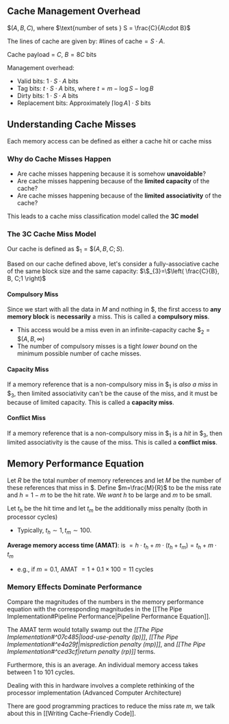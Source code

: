 ## Cache Management Overhead

$\$(A,B,C)$, where $\text{number of sets } S = \frac{C}{A\cdot B}$ 

The lines of cache are given by: $\text{\# lines of cache}=S\cdot A$.

Cache payload = $C$, $B=8C$ bits

Management overhead:
- Valid bits: $1\cdot S\cdot A\text{ bits}$
- Tag bits: $t\cdot S\cdot A\text{ bits}$, where $t=m-\log S-\log B$
- Dirty bits: $1\cdot S\cdot A\text{ bits}$
- Replacement bits: Approximately $\lceil \log A \rceil\cdot S\text{ bits}$

## Understanding Cache Misses

Each memory access can be defined as either a cache hit or cache miss

### Why do Cache Misses Happen
- Are cache misses happening because it is somehow **unavoidable**?
- Are cache misses happening because of the **limited capacity** of the cache?
- Are cache misses happening because of the **limited associativity** of the cache?

This leads to a cache miss classification model called the **3C model**

### The 3C Cache Miss Model
Our cache is defined as $\$_{1}=\$(A,B,C;S)$.

Based on our cache defined above, let's consider a fully-associative cache of the same block size and the same capacity: $\$_{3}=\$\left( \frac{C}{B}, B, C;1 \right)$

#### Compulsory Miss
Since we start with all the data in $M$ and nothing in $, the first access to **any memory block** is **necessarily** a miss. This is called a **compulsory miss**.
- This access would be a miss even in an infinite-capacity cache $\$_{2}=\$(A,B,\infty)$
- The number of compulsory misses is a tight *lower bound* on the minimum possible number of cache misses.

#### Capacity Miss
If a memory reference that is a non-compulsory miss in $\$_{1}$ is *also a miss* in $\$_{3}$, then limited associativity can't be the cause of the miss, and it must be because of limited capacity. This is called a **capacity miss**.

#### Conflict Miss
If a memory reference that is a non-compulsory miss in $\$_{1}$ is a *hit* in $\$_{3}$, then limited associativity is the cause of the miss. This is called a **conflict miss**.

## Memory Performance Equation
Let $R$ be the total number of memory references and let $M$ be the number of these references that miss in $. Define $m=\frac{M}{R}$ to be the miss rate and $h=1-m$ to be the hit rate. We *want* $h$ to be large and $m$ to be small.

Let $t_{h}$ be the hit time and let $t_m$ be the additionally miss penalty (both in processor cycles)
- Typically, $t_{h}\sim 1, t_{m}\sim 100$. 

**Average memory access time (AMAT)**: is $=h\cdot t_{h}+m\cdot(t_{h}+t_{m})=t_{h}+m\cdot t_{m}$
- e.g., if $m=0.1$, AMAT $=1+0.1\times 100=11$ cycles

### Memory Effects Dominate Performance
Compare the magnitudes of the numbers in the memory performance equation with the corresponding magnitudes in the [[The Pipe Implementation#Pipeline Performance|Pipeline Performance Equation]].

The AMAT term would totally swamp out the *[[The Pipe Implementation#^07c485|load-use-penalty (lp)]]*, *[[The Pipe Implementation#^e4a29f|misprediction penalty (mp)]]*, and *[[The Pipe Implementation#^ced3cf|return penalty (rp)]]* terms. 

Furthermore, this is an average. An individual memory access takes between 1 to 101 cycles.

Dealing with this in hardware involves a complete rethinking of the processor implementation (Advanced Computer Architecture)

There are good programming practices to reduce the miss rate $m$, we talk about this in [[Writing Cache-Friendly Code]].